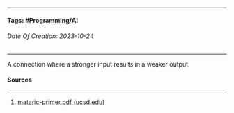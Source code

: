 __________________________________________________________________________
#### **Tags:** #Programming/AI 
###### *Date Of Creation: 2023-10-24*
__________________________________________________________________________

A connection where a stronger input results in a weaker output.
#### Sources
__________________________________________________________________________
1. [mataric-primer.pdf (ucsd.edu)](https://pages.ucsd.edu/~ehutchins/cogs8/mataric-primer.pdf)